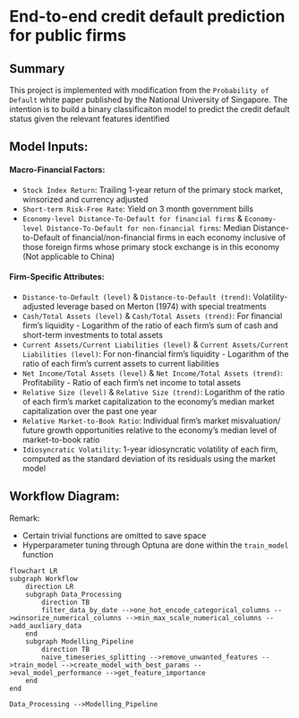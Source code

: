 # End-to-end credit default prediction for public firms

## Summary
This project is implemented with modification from the `Probability of Default` white paper published by the National University of Singapore. The intention is to build a binary classificaiton model to predict the credit default status given the relevant features identified

## Model Inputs:

#### Macro-Financial Factors:
- `Stock Index Return`: Trailing 1-year return of the primary stock market, winsorized and currency adjusted
- `Short-term Risk-Free Rate`: Yield on 3 month government bills
- `Economy-level Distance-To-Default for financial firms` & `Economy-level Distance-To-Default for non-financial firms`: Median Distance-to-Default of financial/non-financial firms in each economy inclusive of those foreign firms whose primary stock exchange is in this economy (Not applicable to China) 

#### Firm-Specific Attributes:
- `Distance-to-Default (level)` & `Distance-to-Default (trend)`: Volatility-adjusted leverage based on Merton (1974) with special treatments
- `Cash/Total Assets (level)` & `Cash/Total Assets (trend)`: For financial firm’s liquidity - Logarithm of the ratio of each firm’s sum of cash and short-term investments to total assets
- `Current Assets/Current Liabilities (level)` & `Current Assets/Current Liabilities (level)`: For non-financial firm’s liquidity - Logarithm of the ratio of each firm’s current assets to current liabilities
- `Net Income/Total Assets (level)` & `Net Income/Total Assets (trend)`: Profitability - Ratio of each firm’s net income to total assets 
- `Relative Size (level)` & `Relative Size (trend)`: Logarithm of the ratio of each firm’s market capitalization to the economy’s median market capitalization over the past one year
- `Relative Market-to-Book Ratio`: Individual firm’s market misvaluation/ future growth opportunities relative to the economy’s median level of market-to-book ratio
- `Idiosyncratic Volatility`: 1-year idiosyncratic volatility of each firm, computed as the standard deviation of its residuals using the market model


## Workflow Diagram:
Remark: 
- Certain trivial functions are omitted to save space
- Hyperparameter tuning through Optuna are done within the `train_model` function

```mermaid
flowchart LR
subgraph Workflow
    direction LR
    subgraph Data_Processing
        direction TB
        filter_data_by_date -->one_hot_encode_categorical_columns -->winsorize_numerical_columns -->min_max_scale_numerical_columns -->add_auxliary_data
    end
    subgraph Modelling_Pipeline
        direction TB
        naive_timeseries_splitting -->remove_unwanted_features -->train_model -->create_model_with_best_params -->eval_model_performance -->get_feature_importance
    end
end

Data_Processing -->Modelling_Pipeline
```

